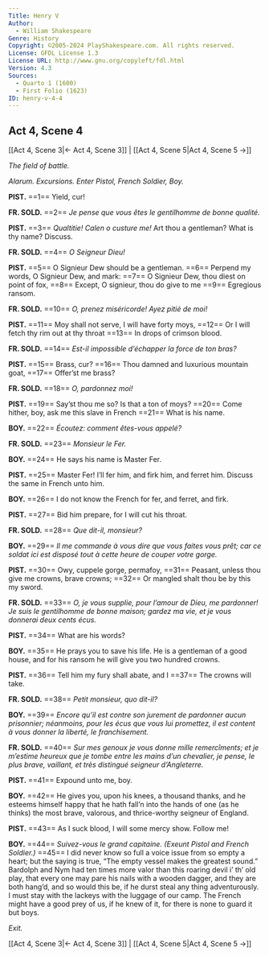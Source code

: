 ```yaml
---
Title: Henry V
Author: 
  - William Shakespeare
Genre: History
Copyright: ©2005-2024 PlayShakespeare.com. All rights reserved.
License: GFDL License 1.3
License URL: http://www.gnu.org/copyleft/fdl.html
Version: 4.3
Sources:
  - Quarto 1 (1600)
  - First Folio (1623)
ID: henry-v-4-4
---
```


## Act 4, Scene 4
[[Act 4, Scene 3|← Act 4, Scene 3]] | [[Act 4, Scene 5|Act 4, Scene 5 →]]

*The field of battle.*

*Alarum. Excursions. Enter Pistol, French Soldier, Boy.*

**PIST.**
==1== Yield, cur!

**FR. SOLD.**
==2== *Je pense que vous êtes le gentilhomme de bonne qualité.*

**PIST.**
==3== *Qualtitie! Calen o custure me!* Art thou a gentleman? What is thy name? Discuss.

**FR. SOLD.**
==4== *O Seigneur Dieu!*

**PIST.**
==5== O Signieur Dew should be a gentleman.
==6== Perpend my words, O Signieur Dew, and mark:
==7== O Signieur Dew, thou diest on point of fox,
==8== Except, O signieur, thou do give to me
==9== Egregious ransom.

**FR. SOLD.**
==10== *O, prenez miséricorde! Ayez pitié de moi!*

**PIST.**
==11== Moy shall not serve, I will have forty moys,
==12== Or I will fetch thy rim out at thy throat
==13== In drops of crimson blood.

**FR. SOLD.**
==14== *Est-il impossible d’échapper la force de ton bras?*

**PIST.**
==15== Brass, cur?
==16== Thou damned and luxurious mountain goat,
==17== Offer’st me brass?

**FR. SOLD.**
==18== *O, pardonnez moi!*

**PIST.**
==19== Say’st thou me so? Is that a ton of moys?
==20== Come hither, boy, ask me this slave in French
==21== What is his name.

**BOY.**
==22== *Écoutez: comment êtes-vous appelé?*

**FR. SOLD.**
==23== *Monsieur le Fer.*

**BOY.**
==24== He says his name is Master Fer.

**PIST.**
==25== Master Fer! I’ll fer him, and firk him, and ferret him. Discuss the same in French unto him.

**BOY.**
==26== I do not know the French for fer, and ferret, and firk.

**PIST.**
==27== Bid him prepare, for I will cut his throat.

**FR. SOLD.**
==28== *Que dit-il, monsieur?*

**BOY.**
==29== *Il me commande à vous dire que vous faites vous prêt; car ce soldat ici est disposé tout à cette heure de couper votre gorge.*

**PIST.**
==30== Owy, cuppele gorge, permafoy,
==31== Peasant, unless thou give me crowns, brave crowns;
==32== Or mangled shalt thou be by this my sword.

**FR. SOLD.**
==33== *O, je vous supplie, pour l’amour de Dieu, me pardonner! Je suis le gentilhomme de bonne maison; gardez ma vie, et je vous donnerai deux cents écus.*

**PIST.**
==34== What are his words?

**BOY.**
==35== He prays you to save his life. He is a gentleman of a good house, and for his ransom he will give you two hundred crowns.

**PIST.**
==36== Tell him my fury shall abate, and I
==37== The crowns will take.

**FR. SOLD.**
==38== *Petit monsieur, quo dit-il?*

**BOY.**
==39== *Encore qu’il est contre son jurement de pardonner aucun prisonnier; néanmoins, pour les écus que vous lui promettez, il est content à vous donner la liberté, le franchisement.*

**FR. SOLD.**
==40== *Sur mes genoux je vous donne mille remercîments; et je m’estime heureux que je tombe entre les mains d’un chevalier, je pense, le plus brave, vaillant, et très distingué seigneur d’Angleterre.*

**PIST.**
==41== Expound unto me, boy.

**BOY.**
==42== He gives you, upon his knees, a thousand thanks, and he esteems himself happy that he hath fall’n into the hands of one (as he thinks) the most brave, valorous, and thrice-worthy seigneur of England.

**PIST.**
==43== As I suck blood, I will some mercy show. Follow me!

**BOY.**
==44== *Suivez-vous le grand capitaine.*
*(Exeunt Pistol and French Soldier.)*
==45== I did never know so full a voice issue from so empty a heart; but the saying is true, “The empty vessel makes the greatest sound.” Bardolph and Nym had ten times more valor than this roaring devil i’ th’ old play, that every one may pare his nails with a wooden dagger, and they are both hang’d, and so would this be, if he durst steal any thing adventurously. I must stay with the lackeys with the luggage of our camp. The French might have a good prey of us, if he knew of it, for there is none to guard it but boys.

*Exit.*

[[Act 4, Scene 3|← Act 4, Scene 3]] | [[Act 4, Scene 5|Act 4, Scene 5 →]]